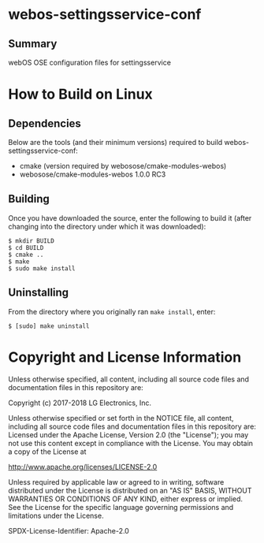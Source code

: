 webos-settingsservice-conf
==========================

Summary
-------
webOS OSE configuration files for settingsservice

How to Build on Linux
=====================

## Dependencies

Below are the tools (and their minimum versions) required to build
webos-settingsservice-conf:

- cmake (version required by webosose/cmake-modules-webos)
- webosose/cmake-modules-webos 1.0.0 RC3

## Building

Once you have downloaded the source, enter the following to build it (after
changing into the directory under which it was downloaded):

	$ mkdir BUILD
	$ cd BUILD
	$ cmake ..
	$ make
	$ sudo make install

## Uninstalling

From the directory where you originally ran `make install`, enter:

	$ [sudo] make uninstall

# Copyright and License Information

Unless otherwise specified, all content, including all source code files and
documentation files in this repository are:

Copyright (c) 2017-2018 LG Electronics, Inc.

Unless otherwise specified or set forth in the NOTICE file, all content,
including all source code files and documentation files in this repository are:
Licensed under the Apache License, Version 2.0 (the "License");
you may not use this content except in compliance with the License.
You may obtain a copy of the License at

http://www.apache.org/licenses/LICENSE-2.0

Unless required by applicable law or agreed to in writing, software
distributed under the License is distributed on an "AS IS" BASIS,
WITHOUT WARRANTIES OR CONDITIONS OF ANY KIND, either express or implied.
See the License for the specific language governing permissions and
limitations under the License.

SPDX-License-Identifier: Apache-2.0
